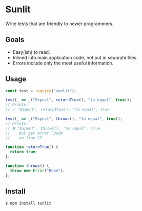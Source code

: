 # Sunlit

Write tests that are friendly to newer programmers.

## Goals

* Easy(ish) to read.
* Inlined into main application code, not put in separate files.
* Errors include only the most useful information.

## Usage

```js
const test = require("sunlit");

test(_ => _("Expect", returnTrue(), "to equal", true));
// Prints:
// ✅ "Expect", returnTrue(), "to equal", true

test(_ => _("Expect", throws(), "to equal", true));
// Prints:
// ❌ "Expect", throws(), "to equal", true
//    but get error `Boom`
//    on line 17

function returnTrue() {
  return true;
};

function throws() {
  throw new Error("Boom");
};
```

## Install

```
$ npm install sunlit
```
